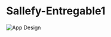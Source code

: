 # Sallefy-Entregable1


![App Design](https://drive.google.com/open?id=1Rj_xbPhcttr-oqXpcX1YqXb6by25Du4m)
